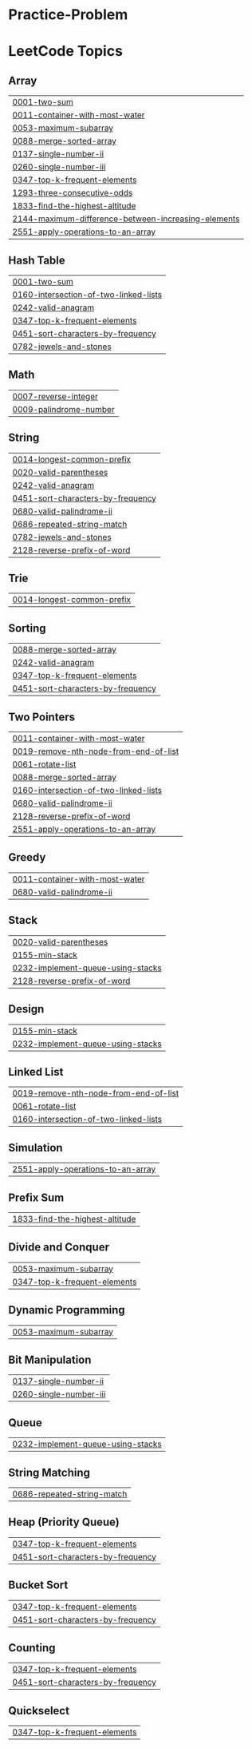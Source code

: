 # Practice-Problem
<!---LeetCode Topics Start-->
# LeetCode Topics
## Array
|  |
| ------- |
| [0001-two-sum](https://github.com/ishusrivastavaa/Practice-Problem/tree/master/0001-two-sum) |
| [0011-container-with-most-water](https://github.com/ishusrivastavaa/Practice-Problem/tree/master/0011-container-with-most-water) |
| [0053-maximum-subarray](https://github.com/ishusrivastavaa/Practice-Problem/tree/master/0053-maximum-subarray) |
| [0088-merge-sorted-array](https://github.com/ishusrivastavaa/Practice-Problem/tree/master/0088-merge-sorted-array) |
| [0137-single-number-ii](https://github.com/ishusrivastavaa/Practice-Problem/tree/master/0137-single-number-ii) |
| [0260-single-number-iii](https://github.com/ishusrivastavaa/Practice-Problem/tree/master/0260-single-number-iii) |
| [0347-top-k-frequent-elements](https://github.com/ishusrivastavaa/Practice-Problem/tree/master/0347-top-k-frequent-elements) |
| [1293-three-consecutive-odds](https://github.com/ishusrivastavaa/Practice-Problem/tree/master/1293-three-consecutive-odds) |
| [1833-find-the-highest-altitude](https://github.com/ishusrivastavaa/Practice-Problem/tree/master/1833-find-the-highest-altitude) |
| [2144-maximum-difference-between-increasing-elements](https://github.com/ishusrivastavaa/Practice-Problem/tree/master/2144-maximum-difference-between-increasing-elements) |
| [2551-apply-operations-to-an-array](https://github.com/ishusrivastavaa/Practice-Problem/tree/master/2551-apply-operations-to-an-array) |
## Hash Table
|  |
| ------- |
| [0001-two-sum](https://github.com/ishusrivastavaa/Practice-Problem/tree/master/0001-two-sum) |
| [0160-intersection-of-two-linked-lists](https://github.com/ishusrivastavaa/Practice-Problem/tree/master/0160-intersection-of-two-linked-lists) |
| [0242-valid-anagram](https://github.com/ishusrivastavaa/Practice-Problem/tree/master/0242-valid-anagram) |
| [0347-top-k-frequent-elements](https://github.com/ishusrivastavaa/Practice-Problem/tree/master/0347-top-k-frequent-elements) |
| [0451-sort-characters-by-frequency](https://github.com/ishusrivastavaa/Practice-Problem/tree/master/0451-sort-characters-by-frequency) |
| [0782-jewels-and-stones](https://github.com/ishusrivastavaa/Practice-Problem/tree/master/0782-jewels-and-stones) |
## Math
|  |
| ------- |
| [0007-reverse-integer](https://github.com/ishusrivastavaa/Practice-Problem/tree/master/0007-reverse-integer) |
| [0009-palindrome-number](https://github.com/ishusrivastavaa/Practice-Problem/tree/master/0009-palindrome-number) |
## String
|  |
| ------- |
| [0014-longest-common-prefix](https://github.com/ishusrivastavaa/Practice-Problem/tree/master/0014-longest-common-prefix) |
| [0020-valid-parentheses](https://github.com/ishusrivastavaa/Practice-Problem/tree/master/0020-valid-parentheses) |
| [0242-valid-anagram](https://github.com/ishusrivastavaa/Practice-Problem/tree/master/0242-valid-anagram) |
| [0451-sort-characters-by-frequency](https://github.com/ishusrivastavaa/Practice-Problem/tree/master/0451-sort-characters-by-frequency) |
| [0680-valid-palindrome-ii](https://github.com/ishusrivastavaa/Practice-Problem/tree/master/0680-valid-palindrome-ii) |
| [0686-repeated-string-match](https://github.com/ishusrivastavaa/Practice-Problem/tree/master/0686-repeated-string-match) |
| [0782-jewels-and-stones](https://github.com/ishusrivastavaa/Practice-Problem/tree/master/0782-jewels-and-stones) |
| [2128-reverse-prefix-of-word](https://github.com/ishusrivastavaa/Practice-Problem/tree/master/2128-reverse-prefix-of-word) |
## Trie
|  |
| ------- |
| [0014-longest-common-prefix](https://github.com/ishusrivastavaa/Practice-Problem/tree/master/0014-longest-common-prefix) |
## Sorting
|  |
| ------- |
| [0088-merge-sorted-array](https://github.com/ishusrivastavaa/Practice-Problem/tree/master/0088-merge-sorted-array) |
| [0242-valid-anagram](https://github.com/ishusrivastavaa/Practice-Problem/tree/master/0242-valid-anagram) |
| [0347-top-k-frequent-elements](https://github.com/ishusrivastavaa/Practice-Problem/tree/master/0347-top-k-frequent-elements) |
| [0451-sort-characters-by-frequency](https://github.com/ishusrivastavaa/Practice-Problem/tree/master/0451-sort-characters-by-frequency) |
## Two Pointers
|  |
| ------- |
| [0011-container-with-most-water](https://github.com/ishusrivastavaa/Practice-Problem/tree/master/0011-container-with-most-water) |
| [0019-remove-nth-node-from-end-of-list](https://github.com/ishusrivastavaa/Practice-Problem/tree/master/0019-remove-nth-node-from-end-of-list) |
| [0061-rotate-list](https://github.com/ishusrivastavaa/Practice-Problem/tree/master/0061-rotate-list) |
| [0088-merge-sorted-array](https://github.com/ishusrivastavaa/Practice-Problem/tree/master/0088-merge-sorted-array) |
| [0160-intersection-of-two-linked-lists](https://github.com/ishusrivastavaa/Practice-Problem/tree/master/0160-intersection-of-two-linked-lists) |
| [0680-valid-palindrome-ii](https://github.com/ishusrivastavaa/Practice-Problem/tree/master/0680-valid-palindrome-ii) |
| [2128-reverse-prefix-of-word](https://github.com/ishusrivastavaa/Practice-Problem/tree/master/2128-reverse-prefix-of-word) |
| [2551-apply-operations-to-an-array](https://github.com/ishusrivastavaa/Practice-Problem/tree/master/2551-apply-operations-to-an-array) |
## Greedy
|  |
| ------- |
| [0011-container-with-most-water](https://github.com/ishusrivastavaa/Practice-Problem/tree/master/0011-container-with-most-water) |
| [0680-valid-palindrome-ii](https://github.com/ishusrivastavaa/Practice-Problem/tree/master/0680-valid-palindrome-ii) |
## Stack
|  |
| ------- |
| [0020-valid-parentheses](https://github.com/ishusrivastavaa/Practice-Problem/tree/master/0020-valid-parentheses) |
| [0155-min-stack](https://github.com/ishusrivastavaa/Practice-Problem/tree/master/0155-min-stack) |
| [0232-implement-queue-using-stacks](https://github.com/ishusrivastavaa/Practice-Problem/tree/master/0232-implement-queue-using-stacks) |
| [2128-reverse-prefix-of-word](https://github.com/ishusrivastavaa/Practice-Problem/tree/master/2128-reverse-prefix-of-word) |
## Design
|  |
| ------- |
| [0155-min-stack](https://github.com/ishusrivastavaa/Practice-Problem/tree/master/0155-min-stack) |
| [0232-implement-queue-using-stacks](https://github.com/ishusrivastavaa/Practice-Problem/tree/master/0232-implement-queue-using-stacks) |
## Linked List
|  |
| ------- |
| [0019-remove-nth-node-from-end-of-list](https://github.com/ishusrivastavaa/Practice-Problem/tree/master/0019-remove-nth-node-from-end-of-list) |
| [0061-rotate-list](https://github.com/ishusrivastavaa/Practice-Problem/tree/master/0061-rotate-list) |
| [0160-intersection-of-two-linked-lists](https://github.com/ishusrivastavaa/Practice-Problem/tree/master/0160-intersection-of-two-linked-lists) |
## Simulation
|  |
| ------- |
| [2551-apply-operations-to-an-array](https://github.com/ishusrivastavaa/Practice-Problem/tree/master/2551-apply-operations-to-an-array) |
## Prefix Sum
|  |
| ------- |
| [1833-find-the-highest-altitude](https://github.com/ishusrivastavaa/Practice-Problem/tree/master/1833-find-the-highest-altitude) |
## Divide and Conquer
|  |
| ------- |
| [0053-maximum-subarray](https://github.com/ishusrivastavaa/Practice-Problem/tree/master/0053-maximum-subarray) |
| [0347-top-k-frequent-elements](https://github.com/ishusrivastavaa/Practice-Problem/tree/master/0347-top-k-frequent-elements) |
## Dynamic Programming
|  |
| ------- |
| [0053-maximum-subarray](https://github.com/ishusrivastavaa/Practice-Problem/tree/master/0053-maximum-subarray) |
## Bit Manipulation
|  |
| ------- |
| [0137-single-number-ii](https://github.com/ishusrivastavaa/Practice-Problem/tree/master/0137-single-number-ii) |
| [0260-single-number-iii](https://github.com/ishusrivastavaa/Practice-Problem/tree/master/0260-single-number-iii) |
## Queue
|  |
| ------- |
| [0232-implement-queue-using-stacks](https://github.com/ishusrivastavaa/Practice-Problem/tree/master/0232-implement-queue-using-stacks) |
## String Matching
|  |
| ------- |
| [0686-repeated-string-match](https://github.com/ishusrivastavaa/Practice-Problem/tree/master/0686-repeated-string-match) |
## Heap (Priority Queue)
|  |
| ------- |
| [0347-top-k-frequent-elements](https://github.com/ishusrivastavaa/Practice-Problem/tree/master/0347-top-k-frequent-elements) |
| [0451-sort-characters-by-frequency](https://github.com/ishusrivastavaa/Practice-Problem/tree/master/0451-sort-characters-by-frequency) |
## Bucket Sort
|  |
| ------- |
| [0347-top-k-frequent-elements](https://github.com/ishusrivastavaa/Practice-Problem/tree/master/0347-top-k-frequent-elements) |
| [0451-sort-characters-by-frequency](https://github.com/ishusrivastavaa/Practice-Problem/tree/master/0451-sort-characters-by-frequency) |
## Counting
|  |
| ------- |
| [0347-top-k-frequent-elements](https://github.com/ishusrivastavaa/Practice-Problem/tree/master/0347-top-k-frequent-elements) |
| [0451-sort-characters-by-frequency](https://github.com/ishusrivastavaa/Practice-Problem/tree/master/0451-sort-characters-by-frequency) |
## Quickselect
|  |
| ------- |
| [0347-top-k-frequent-elements](https://github.com/ishusrivastavaa/Practice-Problem/tree/master/0347-top-k-frequent-elements) |
<!---LeetCode Topics End-->